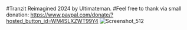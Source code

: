 #Tranzit Reimagined 2024 by Ultimateman.
#Feel free to thank via small donation: https://www.paypal.com/donate/?hosted_button_id=WM4SLXZWT99Y4
![Screenshot_512](https://github.com/user-attachments/assets/7dbde5bc-324c-425a-b50a-c94c9fbe0fde)
